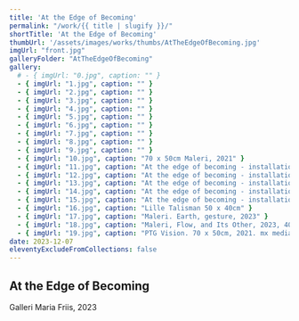 ```yaml
---
title: 'At the Edge of Becoming'
permalink: "/work/{{ title | slugify }}/"
shortTitle: 'At the Edge of Becoming'
thumbUrl: '/assets/images/works/thumbs/AtTheEdgeOfBecoming.jpg'
imgUrl: "front.jpg"
galleryFolder: "AtTheEdgeOfBecoming"
gallery:
  # - { imgUrl: "0.jpg", caption: "" }
  - { imgUrl: "1.jpg", caption: "" }
  - { imgUrl: "2.jpg", caption: "" }
  - { imgUrl: "3.jpg", caption: "" }
  - { imgUrl: "4.jpg", caption: "" }
  - { imgUrl: "5.jpg", caption: "" }
  - { imgUrl: "6.jpg", caption: "" }
  - { imgUrl: "7.jpg", caption: "" }
  - { imgUrl: "8.jpg", caption: "" }
  - { imgUrl: "9.jpg", caption: "" }
  - { imgUrl: "10.jpg", caption: "70 x 50cm Maleri, 2021" }
  - { imgUrl: "11.jpg", caption: "At the edge of becoming - installationshot, 2023" }
  - { imgUrl: "12.jpg", caption: "At the edge of becoming - installationshot, 2023" }
  - { imgUrl: "13.jpg", caption: "At the edge of becoming - installationshot, 2023" }
  - { imgUrl: "14.jpg", caption: "At the edge of becoming - installationshot, 2023" }
  - { imgUrl: "15.jpg", caption: "At the edge of becoming - installationshot, 2023" }
  - { imgUrl: "16.jpg", caption: "Lille Talisman 50 x 40cm" }
  - { imgUrl: "17.jpg", caption: "Maleri. Earth, gesture, 2023" }
  - { imgUrl: "18.jpg", caption: "Maleri, Flow, and Its Other, 2023, 40 x 50cm" }
  - { imgUrl: "19.jpg", caption: "PTG Vision. 70 x 50cm, 2021. mx media." }
date: 2023-12-07
eleventyExcludeFromCollections: false
---
```



<div class="Txt">
  <h2>At the Edge of Becoming</h2>
  <p>Galleri Maria Friis, 2023</p>
</div>